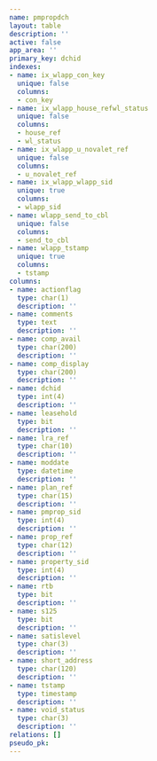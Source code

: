 ```yaml
---
name: pmpropdch
layout: table
description: ''
active: false
app_area: ''
primary_key: dchid
indexes:
- name: ix_wlapp_con_key
  unique: false
  columns:
  - con_key
- name: ix_wlapp_house_refwl_status
  unique: false
  columns:
  - house_ref
  - wl_status
- name: ix_wlapp_u_novalet_ref
  unique: false
  columns:
  - u_novalet_ref
- name: ix_wlapp_wlapp_sid
  unique: true
  columns:
  - wlapp_sid
- name: wlapp_send_to_cbl
  unique: false
  columns:
  - send_to_cbl
- name: wlapp_tstamp
  unique: true
  columns:
  - tstamp
columns:
- name: actionflag
  type: char(1)
  description: ''
- name: comments
  type: text
  description: ''
- name: comp_avail
  type: char(200)
  description: ''
- name: comp_display
  type: char(200)
  description: ''
- name: dchid
  type: int(4)
  description: ''
- name: leasehold
  type: bit
  description: ''
- name: lra_ref
  type: char(10)
  description: ''
- name: moddate
  type: datetime
  description: ''
- name: plan_ref
  type: char(15)
  description: ''
- name: pmprop_sid
  type: int(4)
  description: ''
- name: prop_ref
  type: char(12)
  description: ''
- name: property_sid
  type: int(4)
  description: ''
- name: rtb
  type: bit
  description: ''
- name: s125
  type: bit
  description: ''
- name: satislevel
  type: char(3)
  description: ''
- name: short_address
  type: char(120)
  description: ''
- name: tstamp
  type: timestamp
  description: ''
- name: void_status
  type: char(3)
  description: ''
relations: []
pseudo_pk: 
---
```


